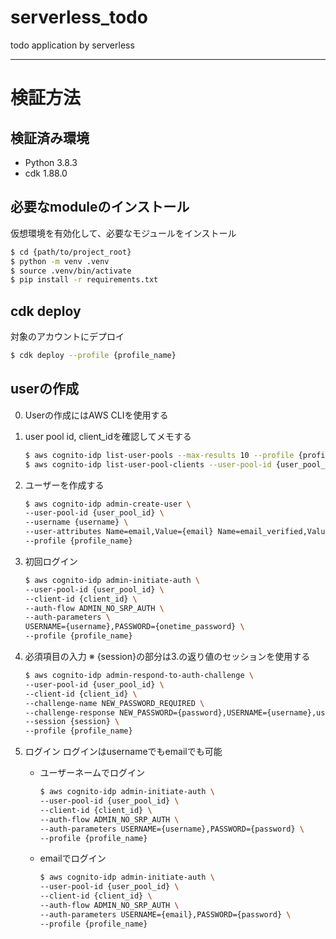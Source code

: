 # serverless_todo
todo application by serverless

---
# 検証方法

## 検証済み環境
- Python 3.8.3
- cdk 1.88.0

## 必要なmoduleのインストール
仮想環境を有効化して、必要なモジュールをインストール
```bash
$ cd {path/to/project_root}
$ python -m venv .venv
$ source .venv/bin/activate
$ pip install -r requirements.txt
```
## cdk deploy
対象のアカウントにデプロイ
```bash
$ cdk deploy --profile {profile_name}
```

## userの作成
0. Userの作成にはAWS CLIを使用する

1. user pool id, client_idを確認してメモする
    ```bash
    $ aws cognito-idp list-user-pools --max-results 10 --profile {profile_name}
    $ aws cognito-idp list-user-pool-clients --user-pool-id {user_pool_id} --profile {profile_name}
    ```
2. ユーザーを作成する
    ```bash
    $ aws cognito-idp admin-create-user \
    --user-pool-id {user_pool_id} \
    --username {username} \
    --user-attributes Name=email,Value={email} Name=email_verified,Value=true \
    --profile {profile_name}
    ```

3. 初回ログイン
    ```bash
    $ aws cognito-idp admin-initiate-auth \
    --user-pool-id {user_pool_id} \
    --client-id {client_id} \
    --auth-flow ADMIN_NO_SRP_AUTH \
    --auth-parameters \
    USERNAME={username},PASSWORD={onetime_password} \
    --profile {profile_name}
    ```
4. 必須項目の入力 ※ {session}の部分は3.の返り値のセッションを使用する
    ```bash
    $ aws cognito-idp admin-respond-to-auth-challenge \
    --user-pool-id {user_pool_id} \
    --client-id {client_id} \
    --challenge-name NEW_PASSWORD_REQUIRED \
    --challenge-response NEW_PASSWORD={password},USERNAME={username},userAttributes.given_name=ユーザー,userAttributes.family_name=テスト,userAttributes.email={email} \
    --session {session} \
    --profile {profile_name}
    ```

5. ログイン
  ログインはusernameでもemailでも可能
    - ユーザーネームでログイン
      ```bash
      $ aws cognito-idp admin-initiate-auth \
      --user-pool-id {user_pool_id} \
      --client-id {client_id} \
      --auth-flow ADMIN_NO_SRP_AUTH \
      --auth-parameters USERNAME={username},PASSWORD={password} \
      --profile {profile_name}
      ```
    - emailでログイン
      ```bash
      $ aws cognito-idp admin-initiate-auth \
      --user-pool-id {user_pool_id} \
      --client-id {client_id} \
      --auth-flow ADMIN_NO_SRP_AUTH \
      --auth-parameters USERNAME={email},PASSWORD={password} \
      --profile {profile_name}
      ```